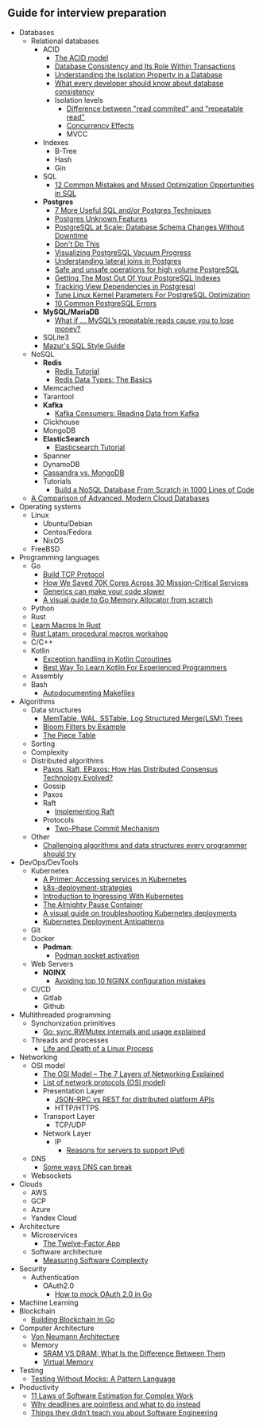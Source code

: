 ## Guide for interview preparation

- Databases
  - Relational databases
    - ACID
      - [The ACID model](https://www.lifewire.com/the-acid-model-1019731)
      - [Database Consistency and Its Role Within Transactions](https://www.lifewire.com/database-consistency-definition-1019249)
      - [Understanding the Isolation Property in a Database](https://www.lifewire.com/isolation-definition-1019173)
      - [What every developer should know about database consistency](https://robertovitillo.com/what-every-developer-should-know-about-database-consistency/)
      - Isolation levels
        - [Difference between "read commited" and "repeatable read"](https://stackoverflow.com/a/4036063/17436166)
        - [Concurrency Effects](https://docs.microsoft.com/en-us/previous-versions/sql/sql-server-2008-r2/ms190805(v=sql.105)?redirectedfrom=MSDN)
        - MVCC
    - Indexes
      - B-Tree
      - Hash
      - Gin
    - SQL
      - [12 Common Mistakes and Missed Optimization Opportunities in SQL](https://hakibenita.com/sql-dos-and-donts)
    - **Postgres**
      - [7 More Useful SQL and/or Postgres Techniques](http://jeremyraines.com/2016/10/11/7-more-useful-sql-and-or-postgres-techniques.html?utm_source=postgresweekly&utm_medium=email)
      - [Postgres Unknown Features](https://hakibenita.com/postgresql-unknown-features)
      - [PostgreSQL at Scale: Database Schema Changes Without Downtime](https://medium.com/paypal-tech/postgresql-at-scale-database-schema-changes-without-downtime-20d3749ed680)
      - [Don't Do This](https://wiki.postgresql.org/wiki/Don%27t_Do_This)
      - [Visualizing PostgreSQL Vacuum Progress](https://www.davepacheco.net/blog/post/2019-05-22-visualizing-postgresql-vacuum-progress/)
      - [Understanding lateral joins in Postgres](https://www.cybertec-postgresql.com/en/understanding-lateral-joins-in-postgresql/)
      - [Safe and unsafe operations for high volume PostgreSQL](https://leopard.in.ua/2016/09/20/safe-and-unsafe-operations-postgresql?utm_source=postgresweekly&utm_medium=email#.WOPAvBLyuV5)
      - [Getting The Most Out Of Your PostgreSQL Indexes](https://pgdash.io/blog/postgres-indexes.html)
      - [Tracking View Dependencies in Postgresql](https://www.cybertec-postgresql.com/en/tracking-view-dependencies-in-postgresql/)
      - [Tune Linux Kernel Parameters For PostgreSQL Optimization](https://www.percona.com/blog/2018/08/29/tune-linux-kernel-parameters-for-postgresql-optimization/)
      - [10 Common PostgreSQL Errors](https://www.percona.com/blog/2020/06/05/10-common-postgresql-errors/)
    - **MySQL/MariaDB**
      - [What if … MySQL’s repeatable reads cause you to lose money?](http://www.tusacentral.com/joomla/index.php/mysql-blogs/244-what-if-mysql-s-repeatable-reads-cause-you-to-lose-money)
    - SQLite3
    - [Mazur's SQL Style Guide](https://github.com/mattm/sql-style-guide)
  - NoSQL
    - **Redis**
      - [Redis Tutorial](https://www.tutorialspoint.com/redis/index.htm)
      - [Redis Data Types: The Basics](https://thenewstack.io/redis-data-types-the-basics/)
    - Memcached
    - Tarantool
    - **Kafka**
      - [Kafka Consumers: Reading Data from Kafka](https://www.oreilly.com/library/view/kafka-the-definitive/9781491936153/ch04.html)
    - Clickhouse
    - MongoDB
    - **ElasticSearch**
      - [Elasticsearch Tutorial](https://www.tutorialspoint.com/elasticsearch/index.htm)
    - Spanner
    - DynamoDB
    - [Cassandra vs. MongoDB](https://scalegrid.io/blog/cassandra-vs-mongodb)
    - Tutorials
      - [Build a NoSQL Database From Scratch in 1000 Lines of Code](https://betterprogramming.pub/build-a-nosql-database-from-the-scratch-in-1000-lines-of-code-8ed1c15ed924)
  - [A Comparison of Advanced, Modern Cloud Databases](https://brandur.org/cloud-databases)
- Operating systems
  - Linux
    - Ubuntu/Debian
    - Centos/Fedora
    - NixOS
  - FreeBSD
- Programming languages
  - Go
    - [Build TCP Protocol](https://ieftimov.com/post/understanding-bytes-golang-build-tcp-protocol)
    - [How We Saved 70K Cores Across 30 Mission-Critical Services](https://eng.uber.com/how-we-saved-70k-cores-across-30-mission-critical-services/)
    - [Generics can make your code slower](https://planetscale.com/blog/generics-can-make-your-go-code-slower)
    - [A visual guide to Go Memory Allocator from scratch](https://medium.com/@ankur_anand/a-visual-guide-to-golang-memory-allocator-from-ground-up-e132258453ed)
  - Python
  - Rust
   - [Learn Macros In Rust](https://github.com/tfpk/macrokata)
   - [Rust Latam: procedural macros workshop](https://github.com/dtolnay/proc-macro-workshop)
  - C/C++
  - Kotlin
    - [Exception handling in Kotlin Coroutines](https://kt.academy/article/cc-exception-handling)
    - [Best Way To Learn Kotlin For Experienced Programmers](https://dev.to/vtsen/best-way-to-learn-kotlin-for-experienced-programmers-1i6l)
  - Assembly
  - Bash
    - [Autodocumenting Makefiles](https://daniel.feldroy.com/posts/autodocumenting-makefiles)
- Algorithms
  - Data structures
    - [MemTable, WAL, SSTable, Log Structured Merge(LSM) Trees](https://ninegene.com/2022/02/21/memtable-wal-sstable-log-structured-mergelsm-trees/)
    - [Bloom Filters by Example](https://llimllib.github.io/bloomfilter-tutorial/)
    - [The Piece Table](https://darrenburns.net/posts/piece-table/)
  - Sorting
  - Complexity
  - Distributed algorithms
    - [Paxos, Raft, EPaxos: How Has Distributed Consensus Technology Evolved?](https://www.alibabacloud.com/blog/paxos-raft-epaxos-how-has-distributed-consensus-technology-evolved_597127)
    - Gossip
    - Paxos
    - Raft
      - [Implementing Raft](https://eli.thegreenplace.net/2020/implementing-raft-part-0-introduction/)
    - Protocols
      - [Two-Phase Commit Mechanism](https://docs.oracle.com/cd/E18283_01/server.112/e17120/ds_txns003.htm)
  - Other
    - [Challenging algorithms and data structures every programmer should try](https://austinhenley.com/blog/challengingalgorithms.html)
- DevOps/DevTools
  - Kubernetes
    - [A Primer: Accessing services in Kubernetes](https://blog.alexellis.io/primer-accessing-kubernetes-services/)
    - [k8s-deployment-strategies](https://github.com/ContainerSolutions/k8s-deployment-strategies)
    - [Introduction to Ingressing With Kubernetes](https://priyankvex.wordpress.com/2018/02/04/introduction-to-ingressing-with-kubernetes/)
    - [The Almighty Pause Container](https://www.ianlewis.org/en/almighty-pause-container)
    - [A visual guide on troubleshooting Kubernetes deployments](https://learnk8s.io/troubleshooting-deployments)
    - [Kubernetes Deployment Antipatterns](https://medium.com/containers-101/kubernetes-deployment-antipatterns-part-1-9e7b54a08b9)
  - Git
  - Docker
    - **Podman**:
      - [Podman socket activation](https://github.com/containers/podman/blob/main/docs/tutorials/socket_activation.md)
  - Web Servers
    - **NGINX**
      - [Avoiding top 10 NGINX configuration mistakes](https://www.nginx.com/blog/avoiding-top-10-nginx-configuration-mistakes/)
  - CI/CD
    - Gitlab
    - Github
- Multithreaded programming
  - Synchonization primitives
    - [Go: sync.RWMutex internals and usage explained](https://sreramk.medium.com/go-sync-rwmutex-internals-and-usage-explained-9eb15865bba)
  - Threads and processes
    - [Life and Death of a Linux Process](https://natanyellin.com/posts/life-and-death-of-a-linux-process/)
- Networking
  - OSI model
    - [The OSI Model – The 7 Layers of Networking Explained](https://www.freecodecamp.org/news/osi-model-networking-layers-explained-in-plain-english/)
    - [List of network protocols (OSI model)](https://www.wikiwand.com/en/List_of_network_protocols_(OSI_model))
    - Presentation Layer
      - [JSON-RPC vs REST for distributed platform APIs](https://dev.to/radixdlt/json-rpc-vs-rest-for-distributed-platform-apis-3n0m)
      - HTTP/HTTPS
    - Transport Layer
      - TCP/UDP
    - Network Layer
      - IP
        - [Reasons for servers to support IPv6](https://jvns.ca/blog/2022/01/29/reasons-for-servers-to-support-ipv6/)
  - DNS
    - [Some ways DNS can break](https://jvns.ca/blog/2022/01/15/some-ways-dns-can-break/)
  - Websockets
- Clouds
  - AWS
  - GCP
  - Azure
  - Yandex Cloud
- Architecture
  - Microservices
    - [The Twelve-Factor App](https://12factor.net/)
  - Software architecture
    - [Measuring Software Complexity](https://thevaluable.dev/complexity-metrics-environment/)
- Security
  - Authentication
    - OAuth2.0
      - [How to mock OAuth 2.0 in Go](https://blog.seriesci.com/how-to-mock-oauth-in-go/)
- Machine Learning
- Blockchain
  - [Building Blockchain In Go](https://jeiwan.net/posts/building-blockchain-in-go-part-1/)
- Computer Architecture
  - [Von Neumann Architecture](https://www.sciencedirect.com/topics/computer-science/von-neumann-architecture)
  - Memory
    - [SRAM VS DRAM: What Is the Difference Between Them](https://www.minitool.com/news/sram-vs-dram.html)
    - [Virtual Memory](https://www.indeed.com/career-advice/career-development/virtual-memory)
- Testing
  - [Testing Without Mocks: A Pattern Language](https://www.jamesshore.com/v2/projects/testing-without-mocks/testing-without-mocks)
- Productivity
  - [11 Laws of Software Estimation for Complex Work](https://mdalmijn.com/p/11-laws-of-software-estimation-for-complex-work)
  - [Why deadlines are pointless and what to do instead](https://lucasfcosta.com/2022/09/15/deadlines.html)
  - [Things they didn’t teach you about Software Engineering](https://vadimkravcenko.com/shorts/things-they-didnt-teach-you/)
